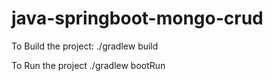 # java-springboot-mongo-crud

To Build the project:
./gradlew build

To Run the project
./gradlew bootRun
